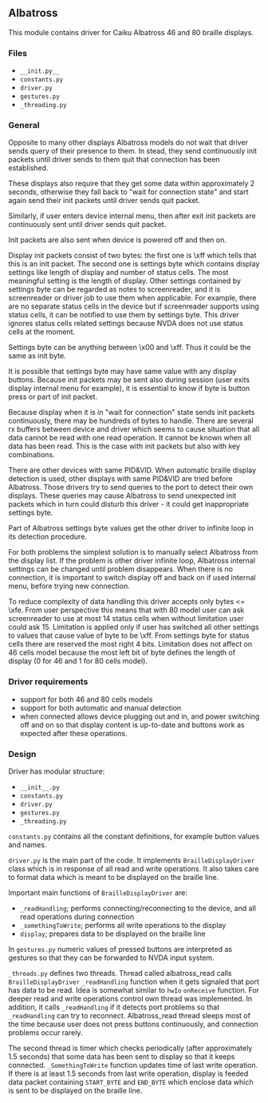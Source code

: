 ## Albatross

This module contains driver for Caiku Albatross 46 and 80 braille displays.

### Files

- `__init.py__`
- `constants.py`
- `driver.py`
- `gestures.py`
- `_threading.py`

### General

Opposite to many other displays Albatross models do not wait that driver
sends query of their presence to them. In stead, they send continuously
init packets until driver sends to them quit that connection has been
established.

These displays also require that they get some data within approximately
2 seconds, otherwise they fall back to "wait for connection state" and
start again send their init packets until driver sends quit packet.

Similarly, if user enters device internal menu, then after exit init packets
are continuously sent until driver sends quit packet.

Init packets are also sent when device is powered off and then on.

Display init packets consist of two bytes: the first one is \xff which tells
that this is an init packet. The second one is settings byte which contains
display settings like length of display and number of status cells.
The most meaningful setting is the length of display. Other settings
contained by settings byte can be regarded as notes to screenreader, and it
is screenreader or driver job to use them when applicable. For example,
there are no separate status cells in the device but if screenreader
supports using status cells, it can be notified to use them by settings byte.
This driver ignores status cells related settings because NVDA does not
use status cells at the moment.

Settings byte can be anything between \x00 and \xff. Thus it could be the
same as init byte.

It is possible that settings byte may have same value with any display buttons.
Because init packets may be sent also during session (user exits display
internal menu for example), it is essential to know if byte is button press
or part of init packet.

Because display when it is in "wait for connection" state sends init packets
continuously, there may be hundreds of bytes to handle. There are several
rx buffers between device and driver which seems to cause situation that all
data cannot be read with one read operation. It cannot be known when all data
has been read. This is the case with init packets but also with key
combinations.

There are other devices with same PID&VID. When automatic braille display
detection is used, other displays with same PID&VID are tried before Albatross.
Those drivers try to send queries to the port to detect their own displays.
These queries may cause Albatross to send unexpected init packets which in turn
could disturb this driver - it could get inappropriate settings byte.

Part of Albatross settings byte values get the other driver to infinite loop
in its detection procedure.

For both problems the simplest solution is to manually select Albatross from
the display list. If the problem is other driver infinite loop, Albatross
internal settings can be changed until problem disappears. When there is no
connection, it is important to switch display off and back on if used internal
menu, before trying new connection.

To reduce complexity of data handling this driver accepts only bytes <= \xfe.
From user perspective this means that with 80 model user can ask screenreader
to use at most 14 status cells when without limitation user could ask 15.
Limitation is applied only if user has switched all other settings to values
that cause value of byte to be \xff. From settings byte for status cells
there are reserved the most right 4 bits. Limitation does not affect on 46
cells model because the most left bit of byte defines the length of display
(0 for 46 and 1 for 80 cells model).

### Driver requirements

- support for both 46 and 80 cells models
- support for both automatic and manual detection
- when connected allows device plugging out and in, and power switching off and
on so that display content is up-to-date and buttons work as expected after
these operations.

### Design

Driver has modular structure:

- `__init__.py`
- `constants.py`
- `driver.py`
- `gestures.py`
- `_threading.py`

`constants.py` contains all the constant definitions, for example button
values and names.

`driver.py` is the main part of the code. It implements `BrailleDisplayDriver`
class which is in response of all read and write operations. It also takes care
to format data which is meant to be displayed on the braille line.

Important main functions of `BrailleDisplayDriver` are:

- `_readHandling`; performs connecting/reconnecting to the device, and all read
operations during connection
- `_somethingToWrite`; performs all write operations to the display
- `display`; prepares data to be displayed on the braille line

In `gestures.py` numeric values of pressed buttons are interpreted as gestures
so that they can be forwarded to NVDA input system.

`_threads.py` defines two threads. Thread called albatross_read calls
`BrailleDisplayDriver` `_readHandling` function when it gets signaled that port
has data to be read. Idea is somewhat similar to `hwIo` `onReceive` function.
For deeper read and write operations control own thread was implemented. In
addition, it calls `_readHandling` if it detects port problems so that
`_readHandling` can try to reconnect. Albatross_read thread sleeps most of the
time because user does not press buttons continuously, and connection problems
occur rarely.

The second thread is timer which checks periodically (after approximately 1.5
seconds) that some data has been sent to display so that it keeps connected.
`_SomethingToWrite` function updates time of last write operation. If there is
at least 1.5 seconds from last write operation, display is feeded data packet
containing `START_BYTE` and `END_BYTE` which enclose data which is sent to be
displayed on the braille line.
